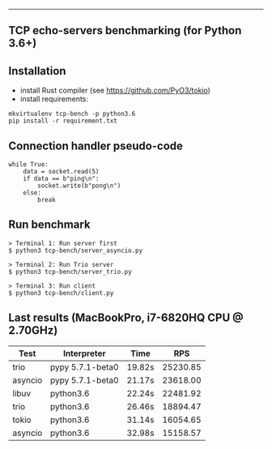 ---

## TCP echo-servers benchmarking (for Python 3.6+)

## Installation

- install Rust compiler (see https://github.com/PyO3/tokio)
- install requirements:

```{r, engine='bash', install}
mkvirtualenv tcp-bench -p python3.6
pip install -r requirement.txt
```


## Connection handler pseudo-code

```{r, engine='python', algo}
while True:
    data = socket.read(5)
    if data == b"ping\n":
        socket.write(b"pong\n")
    else:
        break
```



## Run benchmark
    > Terminal 1: Run server first
    $ python3 tcp-bench/server_asyncio.py

    > Terminal 2: Run Trio server
    $ python3 tcp-bench/server_trio.py

    > Terminal 3: Run client
    $ python3 tcp-bench/client.py


## Last results (MacBookPro, i7-6820HQ CPU @ 2.70GHz)

| Test    | Interpreter      | Time   | RPS      |
|---------|------------------|--------|----------|
| trio    | pypy 5.7.1-beta0 | 19.82s | 25230.85 |
| asyncio | pypy 5.7.1-beta0 | 21.17s | 23618.00 |
| libuv   | python3.6        | 22.24s | 22481.92 |
| trio    | python3.6        | 26.46s | 18894.47 |
| tokio   | python3.6        | 31.14s | 16054.65 |
| asyncio | python3.6        | 32.98s | 15158.57 |